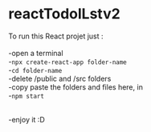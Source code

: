 # reactTodolLstv2

To run this React projet just :<br>
<br>
-open a terminal<br>
-`npx create-react-app folder-name`<br>
-`cd folder-name`<br>
-delete /public and /src folders<br>
-copy paste the folders and files here, in<br>
-`npm start`<br>
<br>

-enjoy it :D
